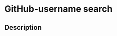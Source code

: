 # GitHub-username search 

## Description






<!-- ### The challenge

Users should be able to:

- View the optimal layout for the app depending on their device's screen size
- See hover states for all interactive elements on the page
- Search for GitHub users by their username
- See relevant user information based on their search
- Switch between light and dark themes
- **Bonus**: Have the correct color scheme chosen for them based on their computer preferences. _Hint_: Research `prefers-color-scheme` in CSS.

### Screenshot

![](./screenshot.jpg)

### Links

- Live Site URL: []()

## My process

### Built with

- React
- Typescript
- Styled Components
- Semantic HTML5 markup
- CSS custom properties
- CSS Flexbox
- CSS Grid
- Mobile-first workflow

### What I learned

I learned that react-query is awesome when you need to fetch things that will not change depending on the user's input. In fact, I started a battle against react-query itself! Awesome tool, but use it with caution.

## Author

- Github - [elmergustavo](https://github.com/elmergustavo)
- LinkdIn - [Elmer Gustavo Pu](https://www.linkedin.com/in/elmer-gustavo-p%C3%BA-769b60201/) -->
